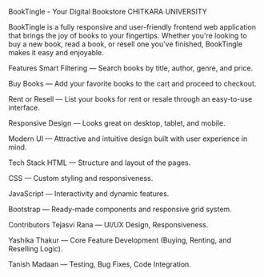 BookTingle - Your Digital Bookstore
CHITKARA UNIVERSITY

BookTingle is a fully responsive and user-friendly frontend web application that brings the joy of books to your fingertips. Whether you're looking to buy a new book, read a book, or resell one you've finished, BookTingle makes it easy and enjoyable.

Features
Smart Filtering — Search books by title, author, genre, and price.

Buy Books — Add your favorite books to the cart and proceed to checkout.

Rent or Resell — List your books for rent or resale through an easy-to-use interface.

Responsive Design — Looks great on desktop, tablet, and mobile.

Modern UI — Attractive and intuitive design built with user experience in mind.

Tech Stack
HTML — Structure and layout of the pages.

CSS — Custom styling and responsiveness.

JavaScript — Interactivity and dynamic features.

Bootstrap — Ready-made components and responsive grid system.

Contributors
Tejasvi Rana — UI/UX Design, Responsiveness.

Yashika Thakur — Core Feature Development (Buying, Renting, and Reselling Logic).

Tanish Madaan — Testing, Bug Fixes, Code Integration.


